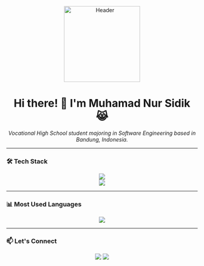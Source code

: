 <p align="center">
  <a href="https://github.com/Sidikrajaiblis">
    <img src="https://media1.giphy.com/media/v1.Y2lkPTc5MGI3NjExYnRmbmdham5hOWN4dm13emI3bzRwbGo1NGRhYjdyM3p3eWs4OW14bCZlcD12MV9pbnRlcm5hbF9naWZfYnlfaWQmY3Q9Zw/UTek0q3N8osh8agH4Y/giphy.gif" alt="Header" width="200" />
  </a>
</p>

<h1 align="center">Hi there! 👋 I'm Muhamad Nur Sidik 😹</h1>
<p align="center">
  <i>Vocational High School student majoring in Software Engineering based in Bandung, Indonesia.</i>
</p>

---

### 🛠️ Tech Stack

<p align="center">
  <img src="https://skillicons.dev/icons?i=html,css,scss,javascript,php,bootstrap,laravel,react,nodejs" />
  <br>
  <img src="https://skillicons.dev/icons?i=mysql,github,figma,vscode,postman,git" />
</p>


---

### 📊 Most Used Languages

<p align="center">
  <img src="https://github-readme-stats.vercel.app/api/top-langs/?username=Sidikrajaiblis&layout=compact&theme=tokyonight&show_icons=true" />
</p>

---

### 📫 Let's Connect

<p align="center">
  <a href="https://www.instagram.com/dikzz_wrld7" target="_blank"><img src="https://img.shields.io/badge/Instagram-E4405F?style=flat&logo=instagram&logoColor=white"/></a>
  <a href="https://www.tiktok.com/@dikzzy37" target="_blank"><img src="https://img.shields.io/badge/tiktok-E4405F?style=flat&logo=tiktok&logoColor=white"/></a>
</p>



<!--
**Sidikrajaiblis/Sidikrajaiblis** is a ✨ _special_ ✨ repository because its `README.md` (this file) appears on your GitHub profile.

Here are some ideas to get you started:

- 🔭 I’m currently working on ...
- 🌱 I’m currently learning ...
- 👯 I’m looking to collaborate on ...
- 🤔 I’m looking for help with ...
- 💬 Ask me about ...
- 📫 How to reach me: ...
- 😄 Pronouns: ...
- ⚡ Fun fact: ...
-->
